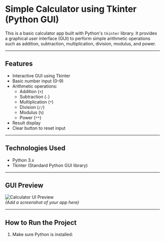 #  Simple Calculator using Tkinter (Python GUI)

This is a basic calculator app built with Python's `tkinter` library. It provides a graphical user interface (GUI) to perform simple arithmetic operations such as addition, subtraction, multiplication, division, modulus, and power.

---

##  Features

- Interactive GUI using Tkinter
- Basic number input (0–9)
- Arithmetic operations:
  - Addition (`+`)
  - Subtraction (`-`)
  - Multiplication (`*`)
  - Division (`//`)
  - Modulus (`%`)
  - Power (`**`)
- Result display
- Clear button to reset input

---

## Technologies Used

- Python 3.x
- Tkinter (Standard Python GUI library)

---

## GUI Preview

![Calculator UI Preview](screenshot.png)  
*(Add a screenshot of your app here)*

---

##  How to Run the Project

1. Make sure Python is installed:
